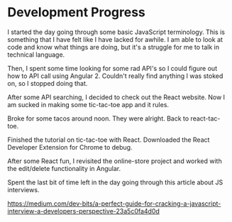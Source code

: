 # Development Progress

I started the day going through some basic JavaScript terminology. This is something that I have felt like I have lacked for awhile. I am able to look at code and know what things are doing, but it's a struggle for me to talk in technical language.

Then, I spent some time looking for some rad API's so I could figure out how to API call using Angular 2. Couldn't really find anything I was stoked on, so I stopped doing that.

After some API searching, I decided to check out the React website. Now I am sucked in making some tic-tac-toe app and it rules.

Broke for some tacos around noon. They were alright. Back to react-tac-toe.

Finished the tutorial on tic-tac-toe with React. Downloaded the React Developer Extension for Chrome to debug.

After some React fun, I revisited the online-store project and worked with the edit/delete functionality in Angular.

Spent the last bit of time left in the day going through this article about JS interviews.

 https://medium.com/dev-bits/a-perfect-guide-for-cracking-a-javascript-interview-a-developers-perspective-23a5c0fa4d0d
